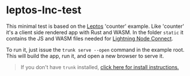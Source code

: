 # leptos-lnc-test

This minimal test is based on the [Leptos](https://github.com/leptos-rs/leptos) 'counter' example. Like 'counter' it's a client side rendered app with Rust and WASM. In the folder `static` it contains the JS and WASM files needed for [Lightning Node Connect](https://github.com/lightninglabs/lightning-node-connect). 

To run it, just issue the `trunk serve --open` command in the example root. This will build the app, run it, and open a new browser to serve it.

> If you don't have `trunk` installed, [click here for install instructions.](https://trunkrs.dev/)
